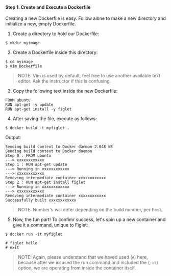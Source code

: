 #### Step 1. Create and Execute a Dockerfile  

Creating a new Dockerfile is easy. Follow alone to make a new directory and initialize a new, empty Dockerfile.

1. Create a directory to hold our Dockerfile:

```
$ mkdir myimage
```

2. Create a Dockerfile inside this directory:

```
$ cd myimage
$ vim Dockerfile
```

>NOTE: Vim is used by default, feel free to use another available text editor. Ask the instructor if this is confusing.
  
3. Copy the following text inside the new Dockerfile:

```
FROM ubuntu
RUN apt-get -y update
RUN apt-get install -y figlet
```

4. After saving the file, execute as follows:

```
$ docker build -t myfiglet .
```

Output:

```
Sending build context to Docker daemon 2.048 kB
Sending build context to Docker daemon
Step 0 : FROM ubuntu
---> xxxxxxxxxxxx
Step 1 : RUN apt-get update
---> Running in xxxxxxxxxxxx
---> xxxxxxxxxxxx
Removing intermediate container xxxxxxxxxxxx
Step 2 : RUN apt-get install figlet
---> Running in xxxxxxxxxxxx
---> xxxxxxxxxxxx
Removing intermediate container xxxxxxxxxxxx
Successfully built xxxxxxxxxxxx
```

>NOTE: Number's will defer depending on the build number, per host.

5. Now, the fun part! To confimr success, let's spin up a new container and give it a command, unique to Figlet:

```
$ docker run -it myfiglet
```

```
# figlet hello
# exit
```

>NOTE: Again, please understand that we haved used (`#`) here, because after we issused the run command and included the (`-it`) option, we are operating from inside the container itself. 